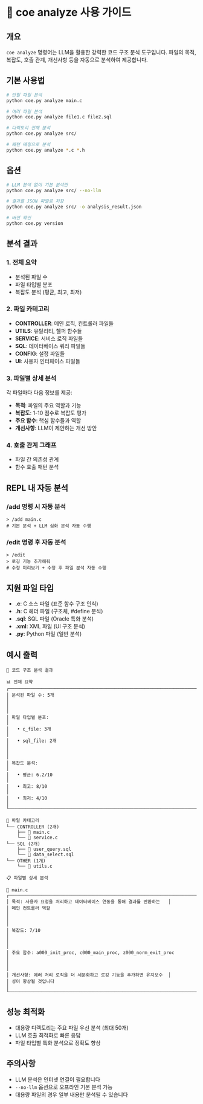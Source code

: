 # 🧠 coe analyze 사용 가이드

## 개요

`coe analyze` 명령어는 LLM을 활용한 강력한 코드 구조 분석 도구입니다. 파일의 목적, 복잡도, 호출 관계, 개선사항 등을 자동으로 분석하여 제공합니다.

## 기본 사용법

```bash
# 단일 파일 분석
python coe.py analyze main.c

# 여러 파일 분석
python coe.py analyze file1.c file2.sql

# 디렉토리 전체 분석
python coe.py analyze src/

# 패턴 매칭으로 분석
python coe.py analyze *.c *.h
```

## 옵션

```bash
# LLM 분석 없이 기본 분석만
python coe.py analyze src/ --no-llm

# 결과를 JSON 파일로 저장
python coe.py analyze src/ -o analysis_result.json

# 버전 확인
python coe.py version
```

## 분석 결과

### 1. 전체 요약
- 분석된 파일 수
- 파일 타입별 분포
- 복잡도 분석 (평균, 최고, 최저)

### 2. 파일 카테고리
- **CONTROLLER**: 메인 로직, 컨트롤러 파일들
- **UTILS**: 유틸리티, 헬퍼 함수들
- **SERVICE**: 서비스 로직 파일들
- **SQL**: 데이터베이스 쿼리 파일들
- **CONFIG**: 설정 파일들
- **UI**: 사용자 인터페이스 파일들

### 3. 파일별 상세 분석
각 파일마다 다음 정보를 제공:
- **목적**: 파일의 주요 역할과 기능
- **복잡도**: 1-10 점수로 복잡도 평가
- **주요 함수**: 핵심 함수들과 역할
- **개선사항**: LLM이 제안하는 개선 방안

### 4. 호출 관계 그래프
- 파일 간 의존성 관계
- 함수 호출 패턴 분석

## REPL 내 자동 분석

### /add 명령 시 자동 분석
```
> /add main.c
# 기본 분석 + LLM 심화 분석 자동 수행
```

### /edit 명령 후 자동 분석
```
> /edit
> 로깅 기능 추가해줘
# 수정 미리보기 + 수정 후 파일 분석 자동 수행
```

## 지원 파일 타입

- **.c**: C 소스 파일 (표준 함수 구조 인식)
- **.h**: C 헤더 파일 (구조체, #define 분석)
- **.sql**: SQL 파일 (Oracle 특화 분석)
- **.xml**: XML 파일 (UI 구조 분석)
- **.py**: Python 파일 (일반 분석)

## 예시 출력

```
🎯 코드 구조 분석 결과

📊 전체 요약
┌─────────────────────────────────────────────────────────────────────────┐
│ 분석된 파일 수: 5개                                                     │
│                                                                         │
│ 파일 타입별 분포:                                                       │
│   • c_file: 3개                                                         │
│   • sql_file: 2개                                                       │
│                                                                         │
│ 복잡도 분석:                                                            │
│   • 평균: 6.2/10                                                        │
│   • 최고: 8/10                                                          │
│   • 최저: 4/10                                                          │
└─────────────────────────────────────────────────────────────────────────┘

📁 파일 카테고리
└── CONTROLLER (2개)
    ├── 📄 main.c
    └── 📄 service.c
└── SQL (2개)
    ├── 📄 user_query.sql
    └── 📄 data_select.sql
└── OTHER (1개)
    └── 📄 utils.c

📋 파일별 상세 분석

📄 main.c
┌─────────────────────────────────────────────────────────────────────────┐
│ 목적: 사용자 요청을 처리하고 데이터베이스 연동을 통해 결과를 반환하는   │
│ 메인 컨트롤러 역할                                                      │
│                                                                         │
│ 복잡도: 7/10                                                            │
│                                                                         │
│ 주요 함수: a000_init_proc, c000_main_proc, z000_norm_exit_proc         │
│                                                                         │
│ 개선사항: 에러 처리 로직을 더 세분화하고 로깅 기능을 추가하면 유지보수  │
│ 성이 향상될 것입니다                                                    │
└─────────────────────────────────────────────────────────────────────────┘
```

## 성능 최적화

- 대용량 디렉토리는 주요 파일 우선 분석 (최대 50개)
- LLM 호출 최적화로 빠른 응답
- 파일 타입별 특화 분석으로 정확도 향상

## 주의사항

- LLM 분석은 인터넷 연결이 필요합니다
- `--no-llm` 옵션으로 오프라인 기본 분석 가능
- 대용량 파일의 경우 일부 내용만 분석될 수 있습니다
